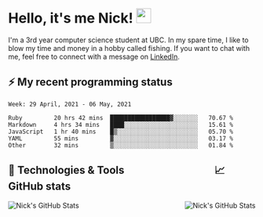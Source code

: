 
# Hello, it's me Nick! <img src="https://raw.githubusercontent.com/MartinHeinz/MartinHeinz/master/wave.gif" width="30px">

I'm a 3rd year computer science student at UBC. In my spare time, I like to blow my time and money in a hobby called fishing. If you want to chat with me, feel free to connect with a message on [LinkedIn](https://www.linkedin.com/in/nicholas-wong-a0a51510a/).

## ⚡️ My recent programming status
<!--START_SECTION:waka-->
```text
Week: 29 April, 2021 - 06 May, 2021

Ruby         20 hrs 42 mins  █████████████████▓░░░░░░░   70.67 % 
Markdown     4 hrs 34 mins   ████░░░░░░░░░░░░░░░░░░░░░   15.61 % 
JavaScript   1 hr 40 mins    █▒░░░░░░░░░░░░░░░░░░░░░░░   05.70 % 
YAML         55 mins         ▓░░░░░░░░░░░░░░░░░░░░░░░░   03.17 % 
Other        32 mins         ▒░░░░░░░░░░░░░░░░░░░░░░░░   01.84 % 
```
<!--END_SECTION:waka-->



## 🔧 Technologies & Tools &nbsp;&nbsp;&nbsp;&nbsp;&nbsp;&nbsp;&nbsp;&nbsp;&nbsp;&nbsp;&nbsp;&nbsp;&nbsp;&nbsp;&nbsp;&nbsp;&nbsp;&nbsp;&nbsp;&nbsp;&nbsp;&nbsp;&nbsp;&nbsp;&nbsp;&nbsp;&nbsp;&nbsp;&nbsp;&nbsp;&nbsp;&nbsp;&nbsp;&nbsp;&nbsp;&nbsp;📈 GitHub stats
<a href="https://github.com/kozr/kozr">
  <img align="right" src="https://github-readme-stats.vercel.app/api?username=kozr&show_icons=true&line_height=27&count_private=true&title_color=ffffff&text_color=c9cacc&icon_color=2bbc8a&bg_color=1d1f21" alt="Nick's GitHub Stats" />
</a>
<a href="https://github.com/kozr/kozr">
  <img align="left" src="https://github-readme-stats.vercel.app/api/top-langs?username=kozr&show_icons=true&line_height=27&&hide=css,html&title_color=ffffff&text_color=c9cacc&icon_color=2bbc8a&bg_color=1d1f21" alt="Nick's GitHub Stats" />
</a>
